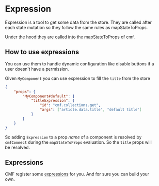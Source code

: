 # Expression

Expression is a tool to get some data from the store.
They are called after each state mutation so they follow the same rules as mapStateToProps.

Under the hood they are called into the mapStateToProps of cmf.

## How to use expressions

You can use them to handle dynamic configuration like disable buttons if a user doesn't have a permission.

Given `MyComponent` you can use expression to fill the `title` from the store

```json
{
	"props": {
		"MyComponent#default": {
			"titleExpression": {
				"id": "cmf.collections.get",
				"args": ["article.data.title", "default title"]
			}
		}
	}
}
```

So adding `Expression` to a prop *name* of a component is resolved by `cmfConnect`
during the `mapStateToProps` evaluation. So the `title` props will be resolved.

## Expressions

CMF register some [expressions](./expressions/index.md) for you. And for sure you can build your own.

